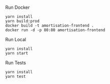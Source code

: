 Run Docker

```
yarn install
yarn build:prod
docker build -t amortisation-frontend .
docker run -d -p 80:80 amortisation-frontend
```

Run Local

```
yarn install
yarn start
```

Run Tests

```
yarn install
yarn test
```
